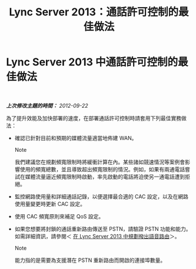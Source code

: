 ﻿---
title: Lync Server 2013：通話許可控制的最佳做法
TOCTitle: 通話許可控制的最佳做法
ms:assetid: 97173cca-8175-4ae2-a247-eb7ef809da93
ms:mtpsurl: https://technet.microsoft.com/zh-tw/library/Gg398770(v=OCS.15)
ms:contentKeyID: 49291751
ms.date: 08/10/2015
mtps_version: v=OCS.15
ms.translationtype: HT
---

# Lync Server 2013 中通話許可控制的最佳做法

 

_**上次修改主題的時間：** 2012-09-22_

為了提升效能及加快部署的速度，在部署通話許可控制時請套用下列最佳實務做法：

  - 確認已針對目前和預期的媒體流量適當地佈建 WAN。
    
    > [!NOTE]  
    > 我們建議您在規劃頻寬限制時將緩衝計算在內。某些諸如競速情況等案例會影響使用的頻寬總數，並且導致超出頻寬限制的情況。例如，如果有兩通電話嘗試在媒體流量逼近頻寬限制時啟動，率先啟動的電話將迫使另一通電話遭到拒絕。
    


  - 監控網路使用量和詳細通話記錄，以便選擇最合適的 CAC 設定，以及在網路使用量變更時更新 CAC 設定。

  - 使用 CAC 頻寬原則來補足 QoS 設定。

  - 如果您想要將封鎖的通話重新路由傳送至 PSTN，請驗證 PSTN 功能和能力。如需詳細資訊，請參閱＜ [在 Lync Server 2013 中規劃撥出語音路由](lync-server-2013-planning-outbound-voice-routing.md)＞。
    
    > [!NOTE]  
    > 能力指的是需要為支援潛在 PSTN 重新路由而開啟的連接埠數量。
    

